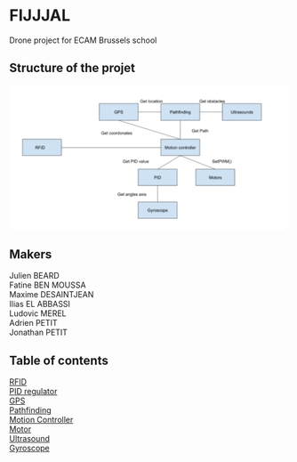 # FIJJJAL
Drone project for ECAM Brussels school

## Structure of the projet
![picture alt](doc/fijjal.png)

## Makers
Julien BEARD </br>
Fatine BEN MOUSSA </br>
Maxime DESAINTJEAN </br>
Ilias EL ABBASSI </br>
Ludovic MEREL </br>
Adrien PETIT </br>
Jonathan PETIT </br>

## Table of contents
[RFID](./rfid/readme.md) </br>
[PID regulator](./pid/README.md) </br>
[GPS](./gps/README.md) </br>
[Pathfinding](./pathfinding/README.md)</br>
[Motion Controller](./motionController/README.md)</br>
[Motor](./motor/README.md)</br>
[Ultrasound](./ultrasound/README.md)</br>
[Gyroscope](./gyro/README.md)</br>